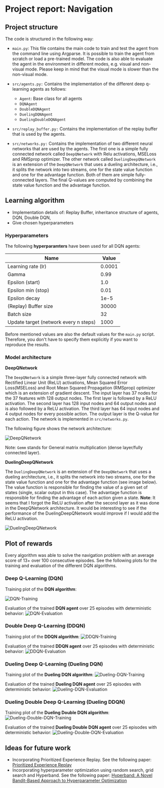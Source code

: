 # Project report:  Navigation

## Project structure

The code is structured in the following way:

- ``main.py``: This file contains the main code to train and test the agent from the command line using Argparse. It is possible to train the agent from scratch or load a pre-trained model. The code is also able to evaluate the agent in the environment in different modes, e.g. visual and non-visual mode. Please keep in mind that the visual mode is slower than the non-visual mode.
- ``src/agents.py:`` Contains the implementation of the different deep q-learning agents as follows:
    - ``Agent``: Base class for all agents
    - ``DQNAgent``
    - ``DoubleDQNAgent``
    - ``DuelingDQNAgent``
    - ``DuelingDoubleDQNAgent`` 

- ``src/replay_buffer.py:`` Contains the implementation of the replay buffer that is used by the agents.

- ``src/networks.py:`` Contains the implementation of two different neural networks that are used by the agents. The first one is a simple fully connected network called ``DeepQNetwork`` with Relu activations, MSELoss and RMSprop optimizer. The other network called ``DuelingDeepQNetwork`` is an extension of the ``DeepQNetwork`` that uses a dueling architecture, i.e., it splits the network into two streams, one for the state value function and one for the advantage function. Both of them are simple fully-connected layers. The final Q-values are computed by combining the state value function and the advantage function.

## Learning algorithm

- Implementation details of: Replay Buffer, inheritance structure of agents, DQN, Double DQN, 
- Give chosen hyperparameters


### Hyperparameters

The following **hyperparamters** have been used for all DQN agents:

| Name   | Value  |
|---|---|
|Learning rate (lr)   | 0.0001  |
| Gamma  | 0.99  |
|Epsilon (start)   | 1.0  |
|Epsilon min (stop)   | 0.01 |
|Epsilon decay  | 1e-5 |
|(Replay) Buffer size  | 30000 |
|Batch size  | 32 |
|Update target (network every n steps)  | 1000 |

Before mentioned values are also the default values for the ``main.py`` script. Therefore, you don't have to specify them explicitly if you want to reproduce the results.

### Model architecture

**DeepQNetwork**

The ``DeepQNetwork`` is a simple three-layer fully connected network with Rectified Linear Unit (ReLU) activations, Mean Squared Error Loss(MSELoss) and Root Mean Squared Propagation (RMSprop) optimizer which is an extension of gradient descent. The input layer has 37 nodes for the 37 features with 128 output nodes. The first layer is followed by a ReLU activation. The second layer has 128 input nodes and 64 output nodes and is also followed by a ReLU activation. The third layer has 64 input nodes and 4 output nodes for every possible action. The output layer is the Q-value for each action. The network is implemented in ``src/networks.py``.

The following figure shows the network architecture:

![DeepQNetwork](/img/DeepQNetwork.onnx.png)

Note: ``Gemm`` stands for General matrix multiplication (dense layer/fully connected layer).

**DuelingDeepQNetwork**

The ``DuelingDeepQNetwork`` is an extension of the ``DeepQNetwork`` that uses a dueling architecture, i.e., it splits the network into two streams, one for the state value function and one for the advantage function (see image below). The value function is responsible for finding the value of a given set of states (single, scalar output in this case). The advantage function is responsible for finding the advantage of each action given a state. **Note**: It seems that I forgot the ReLU activation after the second layer as it was done in the DeepQNetwork architecture. It would be interesting to see if the performance of the DuelingDeepQNetwork would improve if I would add the ReLU activation.

![DuelingDeepQNetwork](/img/DuelingDeepQNetwork.onnx.png)



## Plot of rewards

Every algorithm was able to solve the navigation problem with an average score of 13+ over 100 consecutive episodes. See the following plots for the training and evaluation of the different DQN algorithms.

### Deep Q-Learning (DQN)

Training plot of the **DQN algorithm**: 

![DQN-Training](plots/Navigation_project_DQNAgent_train.png)


Evaluation of the trained **DQN agent** over 25 episodes with deterministic behavior:
![DQN-Evaluation](plots/Navigation_project_DQNAgent_eval.png)

### Double Deep Q-Learning (DDQN)

Training plot of the **DDQN algorithm**: 
![DDQN-Training](plots/Navigation_project_DDQNAgent_train.png)

Evaluation of the trained **DDQN agent** over 25 episodes with deterministic behavior:
![DDQN-Evaluation](plots/Navigation_project_DDQNAgent_eval.png)


### Dueling Deep Q-Learning (Dueling DQN)

Training plot of the **Dueling DQN algorithm**: 
![Dueling-DQN-Training](plots/Navigation_project_DuelingDQNAgent_train.png)

Evaluation of the trained **Dueling DQN agent** over 25 episodes with deterministic behavior:
![Dueling-DQN-Evaluation](plots/Navigation_project_DuelingDQNAgent_eval.png)


### Dueling Double Deep Q-Learning (Dueling DDQN)

Training plot of the **Dueling Double DQN algorithm**: 
![Dueling-Double-DQN-Training](plots/Navigation_project_DuelingDDQNAgent_train.png)

Evaluation of the trained **Dueling Double DQN agent** over 25 episodes with deterministic behavior:
![Dueling-Double-DQN-Evaluation](plots/Navigation_project_DuelingDDQNAgent_eval.png)

## Ideas for future work

- Incorporating Prioritized Experience Replay. See the following paper: [Prioritized Experience Replay](https://arxiv.org/abs/1511.05952)
- Incorporating hyperparameter optimization using random search, grid search and Hyperband. See the following paper: [Hyperband: A Novel Bandit-Based Approach to Hyperparameter Optimization](https://arxiv.org/abs/1603.06560)